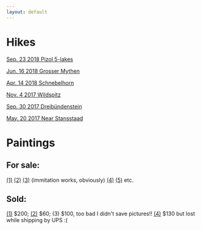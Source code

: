 ```yaml
---
layout: default
---
```

# Hikes
[Sep. 23 2018 Pizol 5-lakes](https://drive.google.com/drive/folders/1i39XhGYzle64oRuK93NRGomsKZypSNoJ?usp=sharing)

[Jun. 16 2018 Grosser Mythen](https://drive.google.com/drive/folders/1EDTO7sqGU7pDFCWwzgP2-kaNpH28ls8V?usp=sharing)

[Apr. 14 2018 Schnebelhorn](https://drive.google.com/drive/folders/1NUtTw0lFm7MwQl21hix5DsNC7M9UJTuB?usp=sharing)

[Nov. 4 2017 Wildspitz](https://drive.google.com/drive/folders/13j62mBJceOtUqY_n6pFn9wOI_Njg9YL0?usp=sharing)

[Sep. 30 2017 Dreibündenstein](https://drive.google.com/drive/folders/1yvFjlO5zHdJmCcbZaF-s34zBLEx8py-y?usp=sharing)

[May. 20 2017 Near Stansstaad](https://drive.google.com/drive/folders/1YTZuNr2bx54TF1pVzLSNCtwU2Yz3OLDS?usp=sharing)

# Paintings

## For sale: 
[(1)](https://drive.google.com/file/d/1hE1enjXiB5m9O6E20BmiDBnMaMQBpHXu/view?usp=sharing) [(2)](https://drive.google.com/file/d/1yVQLNZkW3PFzASzEAvgQawoQOQ3_4Axd/view?usp=sharing) [(3)](https://drive.google.com/file/d/1imtK2E4qEVWsjnnbaWPBp6hS4-73SvS2/view?usp=sharing) (immitation works, obviously)
[(4)](https://drive.google.com/file/d/10hYN65kktO_zDbYhwVcDHZtsvQwxor5y/view?usp=sharing) [(5)](https://drive.google.com/file/d/1EyBgaZ78xfg5_JZbHrkTBRybcT5DSslm/view?usp=sharing) etc.
## Sold:
[(1)](https://drive.google.com/file/d/1WozMh1AskUorD2MP2bGlcOkZavherI0i/view?usp=sharing) $200; 
[(2)](https://drive.google.com/file/d/1ghozJcgfvSqsm9OMNljXOQY7HYdhBRm0/view?usp=sharing) $60; 
(3) $100, too bad I didn't save pictures!!
[(4)](https://drive.google.com/file/d/19g3E8CCcMmtUkBXFl9lLipGVIt_rPZqN/view?usp=sharing) $130 but lost while shipping by UPS :(

